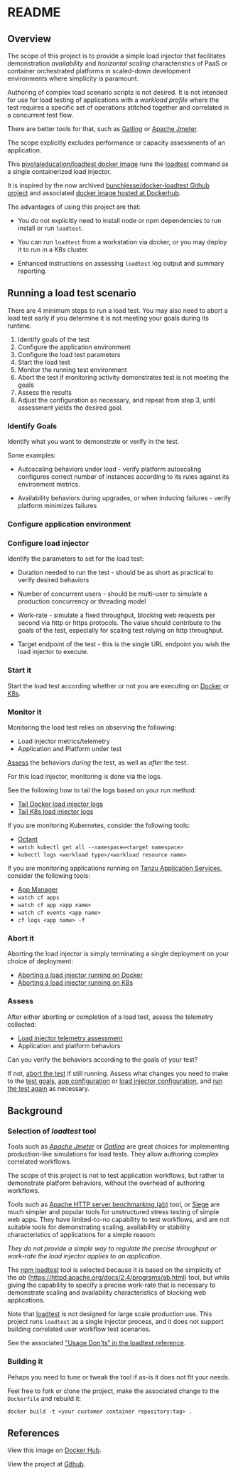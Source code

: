 # README

## Overview

The scope of this project is to provide a simple load injector that
facilitates demonstration *availability* and *horizontal scaling*
characteristics of PaaS or container orchestrated platforms in
scaled-down development environments where simplicity is paramount.

Authoring of complex load scenario scripts is not desired.
It is not intended for use for load testing of applications with a
*workload profile* where the test requires a specific set of operations
stitched together and correlated in a concurrent test flow.

There are better tools for that,
such as [Gatling](https://gatling.io) or
[Apache Jmeter](https://jmeter.apache.org).

The scope explicitly excludes performance or capacity assessments of an
application.

This
[pivotaleducation/loadtest docker image](https://hub.docker.com/repository/docker/pivotaleducation/loadtest)
runs the
[loadtest](https://www.npmjs.com/package/loadtest)
command as a single containerized load injector.

It is inspired by the now archived
[bunchjesse/docker-loadtest Github project](https://github.com/bunchjesse/docker-loadtest)
and associated
[docker image hosted at Dockerhub](https://hub.docker.com/r/bunchjesse/loadtest/).

The advantages of using this project are that:

-   You do not explicitly need to install node or npm dependencies to
    run install or run `loadtest`.

-   You can run `loadtest` from a workstation via docker,
    or you may deploy it to run in a K8s cluster.

-   Enhanced instructions on assessing `loadtest` log output and
    summary reporting.

## Running a load test scenario

There are 4 minimum steps to run a load test.
You may also need to abort a load test early if you determine it is
not meeting your goals during its runtime.

1.  Identify goals of the test
1.  Configure the application environment
1.  Configure the load test parameters
1.  Start the load test
1.  Monitor the running test environment
1.  Abort the test if monitoring activity demonstrates test is not
    meeting the goals
1.  Assess the results
1.  Adjust the configuration as necessary, and repeat from step 3,
    until assessment yields the desired goal.

### Identify Goals

Identify what you want to demonstrate or verify in the test.

Some examples:

-   Autoscaling behaviors under load -
    verify platform autoscaling configures correct number of instances
    according to its rules against its environment metrics.

-   Availability behaviors during upgrades, or when inducing failures -
    verify platform minimizes failures

### Configure application environment

### Configure load injector

Identify the parameters to set for the load test:

-   Duration needed to run the test -
    should be as short as practical to verify desired behaviors

-   Number of concurrent users -
    should be multi-user to simulate a production concurrency or
    threading model

-   Work-rate -
    simulate a fixed throughput, blocking web requests per second via
    http or https protocols.
    The value should contribute to the goals of the test,
    especially for scaling test relying on http throughput.

-   Target endpoint of the test -
    this is the single URL endpoint you wish the load injector to
    execute.

### Start it

Start the load test according whether or not you are executing on
[Docker](./docs/docker.md#start-it)
or
[K8s](./docs/k8s.md#start-it).

### Monitor it

Monitoring the load test relies on observing the following:

- Load injector metrics/telemetry
- Application and Platform under test

[Assess](#assess) the behaviors *during* the test,
as well as *after* the test.

For this load injector,
monitoring is done via the logs.

See the following how to tail the logs based on your run method:

- [Tail Docker load injector logs](./docs/docker.md#monitor-it)
- [Tail K8s load injector logs](./docs/k8s.md#monitor-it)

If you are monitoring Kubernetes, consider the following tools:

- [Octant](https://octant.dev/)
- `watch kubectl get all --namespace=<target namespace>`
- `kubectl logs <workload type>/<workload resource name>`

If you are monitoring applications running on
[Tanzu Application Services](https://docs.pivotal.io/application-service/2-10/overview/release-notes/runtime-rn.html),
consider the following tools:

- [App Manager](https://docs.pivotal.io/application-service/2-10/console/dev-console.html)
- `watch cf apps`
- `watch cf app <app name>`
- `watch cf events <app name>`
- `cf logs <app name> -f`

### Abort it

Aborting the load injector is simply terminating a single deployment
on your choice of deployment:

- [Aborting a load injector running on Docker](./docs/docker.md#abort-it)
- [Aborting a load injector running on K8s](./docs/k8s.md#abort-it)

### Assess

After either aborting or completion of a load test,
assess the telemetry collected:

- [Load injector telemetry assessment](./docs/monitoring.md#assess-log)
- Application and platform behaviors

Can you verify the behaviors according to the goals of your test?

If not, [abort the test](#abort-it) if still running.
Assess what changes you need to make to the
[test goals](#identify-goals),
[app configuration](#configure-application-environment) or
[load injector configuration](#configure-load-injector), and
[run the test again](#start-it) as necessary.

## Background

### Selection of *loadtest* tool

Tools such as
[*Apache Jmeter*](https://jmeter.apache.org) or
[*Gatling*](https://gatling.io) are great choices for implementing
production-like simulations for load tests.
They allow authoring complex correlated workflows.

The scope of this project is not to test application workflows,
but rather to demonstrate platform behaviors,
without the overhead of authoring workflows.

Tools such as
[Apache HTTP server benchmarking (ab)](https://httpd.apache.org/docs/2.4/programs/ab.html)
tool, or
[Siege](https://www.joedog.org/siege-manual/)
are much simpler and popular tools for unstructured stress testing of
simple web apps.
They have limited-to-no capability to test workflows,
and are not suitable tools for demonstrating scaling, availability
or stability characteristics of applications for a simple reason:

*They do not provide a simple way to regulate the precise throughput or*
*work-rate the load injector applies to an application.*

The [npm loadtest](https://www.npmjs.com/package/loadtest#usage) tool
is selected because it is based on the simplicity of the
*ab* (https://httpd.apache.org/docs/2.4/programs/ab.html)
tool,
but while giving the capability to specify a precise work-rate that is
necessary to demonstrate scaling and availability characteristics of
blocking web applications.

Note that [loadtest](https://www.npmjs.com/package/loadtest)
is not designed for large scale production use.
This project runs `loadtest` as a single injector process,
and it does not support building correlated user workflow test scenarios.

See the associated
["Usage Don'ts" in the loadtest reference](https://www.npmjs.com/package/loadtest#usage-donts).

### Building it

Pehaps you need to tune or tweak the tool if as-is it does not fit your
needs.

Feel free to fork or clone the project,
make the associated change to the `Dockerfile` and rebuild it:

`docker build -t <your customer container repository:tag> .`

## References

View this image on
[Docker Hub](https://hub.docker.com/r/pivotaleducation/loadtest/).

View the project at [Github](https://github.com/platform-acceleration-lab/docker-loadtest).
